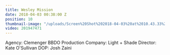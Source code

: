 ```yaml
---
title: Wesley Mission
date: 2018-04-03 00:38:00 Z
position: 10
thumbnail-image: "/uploads/Screen%20Shot%202018-04-03%20at%2010.43.33%20am.png"
video: 201947471
---
```


Agency: Clemenger BBDO
Production Company: Light + Shade
Director: Kate O'Sullivan
DOP: Josh Zaini